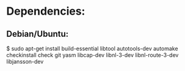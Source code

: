 # Dependencies:

## Debian/Ubuntu:
$ sudo apt-get install build-essential libtool autotools-dev automake checkinstall check git yasm libcap-dev libnl-3-dev libnl-route-3-dev libjansson-dev 
